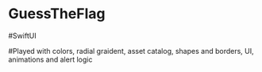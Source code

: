 # GuessTheFlag

#SwiftUI

#Played with colors, radial graident, asset catalog, shapes and borders, UI, animations and alert logic
